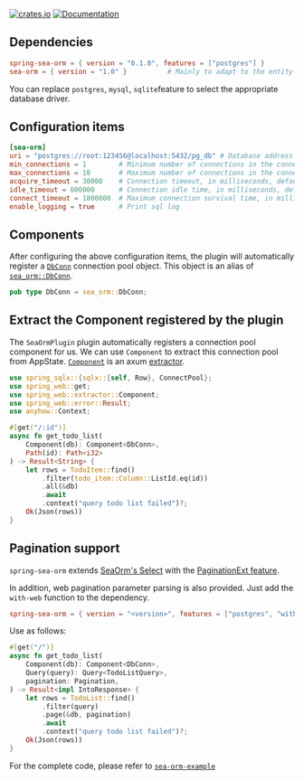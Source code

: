 [![crates.io](https://img.shields.io/crates/v/spring-sea-orm.svg)](https://crates.io/crates/spring-sea-orm)
[![Documentation](https://docs.rs/spring-sea-orm/badge.svg)](https://docs.rs/spring-sea-orm)

## Dependencies

```toml
spring-sea-orm = { version = "0.1.0", features = ["postgres"] }
sea-orm = { version = "1.0" }          # Mainly to adapt to the entity code generated by sea-orm-cli
```

You can replace `postgres`, `mysql`, `sqlite`feature to select the appropriate database driver.

## Configuration items

```toml
[sea-orm]
uri = "postgres://root:123456@localhost:5432/pg_db" # Database address
min_connections = 1        # Minimum number of connections in the connection pool, the default value is 1
max_connections = 10       # Maximum number of connections in the connection pool, the default value is 10
acquire_timeout = 30000    # Connection timeout, in milliseconds, default 30s
idle_timeout = 600000      # Connection idle time, in milliseconds, default 10min
connect_timeout = 1800000  # Maximum connection survival time, in milliseconds, default 30min
enable_logging = true      # Print sql log
```

## Components

After configuring the above configuration items, the plugin will automatically register a [`DbConn`](https://docs.rs/spring-sea-orm/latest/spring_sea_orm/type.DbConn.html) connection pool object. This object is an alias of [`sea_orm::DbConn`](https://docs.rs/sea-orm/1.0.0/sea_orm/type.DbConn.html).

```rust
pub type DbConn = sea_orm::DbConn;
```

## Extract the Component registered by the plugin

The `SeaOrmPlugin` plugin automatically registers a connection pool component for us. We can use `Component` to extract this connection pool from AppState. [`Component`](https://docs.rs/spring-web/latest/spring_web/extractor/struct.Component.html) is an axum [extractor](https://docs.rs/axum/latest/axum/extract/index.html).

```rust
use spring_sqlx::{sqlx::{self, Row}, ConnectPool};
use spring_web::get;
use spring_web::extractor::Component;
use spring_web::error::Result;
use anyhow::Context;

#[get("/:id")]
async fn get_todo_list(
    Component(db): Component<DbConn>,
    Path(id): Path<i32>
) -> Result<String> {
    let rows = TodoItem::find()
        .filter(todo_item::Column::ListId.eq(id))
        .all(&db)
        .await
        .context("query todo list failed")?;
    Ok(Json(rows))
}
```

## Pagination support

`spring-sea-orm` extends [SeaOrm's Select](https://docs.rs/sea-orm/latest/sea_orm/query/struct.Select.html) with the [PaginationExt feature](https://docs.rs/spring-sea-orm/latest/spring_sea_orm/pagination/trait.PaginationExt.html).

In addition, web pagination parameter parsing is also provided. Just add the `with-web` function to the dependency.

```toml
spring-sea-orm = { version = "<version>", features = ["postgres", "with-web"] }
```

Use as follows:

```rust
#[get("/")]
async fn get_todo_list(
    Component(db): Component<DbConn>,
    Query(query): Query<TodoListQuery>,
    pagination: Pagination,
) -> Result<impl IntoResponse> {
    let rows = TodoList::find()
        .filter(query)
        .page(&db, pagination)
        .await
        .context("query todo list failed")?;
    Ok(Json(rows))
}
```

For the complete code, please refer to [`sea-orm-example`](https://github.com/spring-rs/spring-rs/tree/master/examples/sea-orm-example)